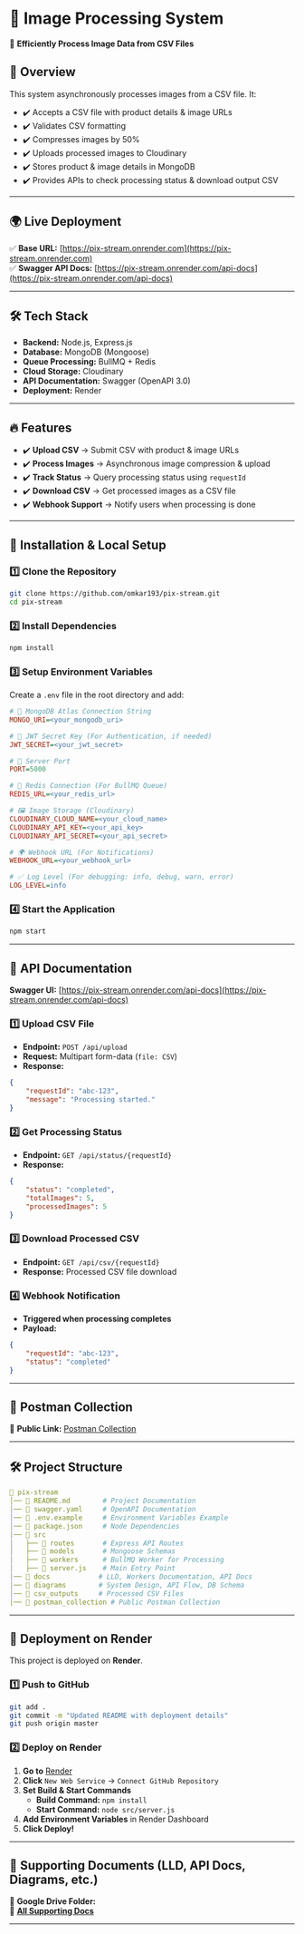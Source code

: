 # 📌 Image Processing System  
🚀 **Efficiently Process Image Data from CSV Files**  

## 📖 Overview  
This system asynchronously processes images from a CSV file. It:  
- ✔️ Accepts a CSV file with product details & image URLs  
- ✔️ Validates CSV formatting  
- ✔️ Compresses images by 50%  
- ✔️ Uploads processed images to Cloudinary  
- ✔️ Stores product & image details in MongoDB  
- ✔️ Provides APIs to check processing status & download output CSV  

---

## 🌍 **Live Deployment**  
✅ **Base URL:** [https://pix-stream.onrender.com](https://pix-stream.onrender.com)  
✅ **Swagger API Docs:** [https://pix-stream.onrender.com/api-docs](https://pix-stream.onrender.com/api-docs)  

---

## 🛠️ Tech Stack  
- **Backend:** Node.js, Express.js  
- **Database:** MongoDB (Mongoose)  
- **Queue Processing:** BullMQ + Redis  
- **Cloud Storage:** Cloudinary  
- **API Documentation:** Swagger (OpenAPI 3.0)  
- **Deployment:** Render  

---

## 🔥 Features  
- ✔️ **Upload CSV** → Submit CSV with product & image URLs  
- ✔️ **Process Images** → Asynchronous image compression & upload  
- ✔️ **Track Status** → Query processing status using `requestId`  
- ✔️ **Download CSV** → Get processed images as a CSV file  
- ✔️ **Webhook Support** → Notify users when processing is done  

---

## 🔧 Installation & Local Setup  

### 1️⃣ Clone the Repository  
```sh
git clone https://github.com/omkar193/pix-stream.git
cd pix-stream
```

### 2️⃣ Install Dependencies  
```sh
npm install
```

### 3️⃣ Setup Environment Variables  
Create a `.env` file in the root directory and add:  
```ini
# 🚀 MongoDB Atlas Connection String
MONGO_URI=<your_mongodb_uri>

# 🔑 JWT Secret Key (For Authentication, if needed)
JWT_SECRET=<your_jwt_secret>

# 📌 Server Port
PORT=5000

# 🔵 Redis Connection (For BullMQ Queue)
REDIS_URL=<your_redis_url>

# 🖼️ Image Storage (Cloudinary)
CLOUDINARY_CLOUD_NAME=<your_cloud_name>
CLOUDINARY_API_KEY=<your_api_key>
CLOUDINARY_API_SECRET=<your_api_secret>

# 🌍 Webhook URL (For Notifications)
WEBHOOK_URL=<your_webhook_url>

# ✅ Log Level (For debugging: info, debug, warn, error)
LOG_LEVEL=info
```

### 4️⃣ Start the Application  
```sh
npm start
```

---

## 📌 API Documentation  
**Swagger UI:** [https://pix-stream.onrender.com/api-docs](https://pix-stream.onrender.com/api-docs)  

### 1️⃣ Upload CSV File  
- **Endpoint:** `POST /api/upload`  
- **Request:** Multipart form-data (`file: CSV`)  
- **Response:**  
```json
{
    "requestId": "abc-123",
    "message": "Processing started."
}
```

### 2️⃣ Get Processing Status  
- **Endpoint:** `GET /api/status/{requestId}`  
- **Response:**  
```json
{
    "status": "completed",
    "totalImages": 5,
    "processedImages": 5
}
```

### 3️⃣ Download Processed CSV  
- **Endpoint:** `GET /api/csv/{requestId}`  
- **Response:** Processed CSV file download  

### 4️⃣ Webhook Notification  
- **Triggered when processing completes**  
- **Payload:**  
```json
{
    "requestId": "abc-123",
    "status": "completed"
}
```

---

## 📌 **Postman Collection**  
🔗 **Public Link:** [Postman Collection](https://www.postman.com/maintenance-cosmonaut-16756371/workspace/my-workspace/collection/41544662-45d20e2e-a139-4a5f-865c-9c93b901363d)  

---

## 🛠️ Project Structure  
```yaml
📂 pix-stream  
│── 📜 README.md        # Project Documentation  
│── 📜 swagger.yaml     # OpenAPI Documentation  
│── 📜 .env.example     # Environment Variables Example  
│── 📜 package.json     # Node Dependencies  
│── 📂 src  
│   ├── 📂 routes       # Express API Routes  
│   ├── 📂 models       # Mongoose Schemas  
│   ├── 📂 workers      # BullMQ Worker for Processing  
│   ├── 📜 server.js    # Main Entry Point  
│── 📂 docs            # LLD, Workers Documentation, API Docs  
│── 📂 diagrams        # System Design, API Flow, DB Schema  
│── 📂 csv_outputs     # Processed CSV Files  
│── 📂 postman_collection # Public Postman Collection  
```

---

## 🚀 Deployment on Render  
This project is deployed on **Render**.  

### 1️⃣ **Push to GitHub**  
```sh
git add .
git commit -m "Updated README with deployment details"
git push origin master
```

### 2️⃣ **Deploy on Render**  
1. **Go to** [Render](https://dashboard.render.com/)  
2. **Click** `New Web Service` → `Connect GitHub Repository`  
3. **Set Build & Start Commands**  
   - **Build Command:** `npm install`  
   - **Start Command:** `node src/server.js`  
4. **Add Environment Variables** in Render Dashboard  
5. **Click Deploy!**  

---

## 📌 **Supporting Documents (LLD, API Docs, Diagrams, etc.)**  
📂 **Google Drive Folder:**  
🔗 **[All Supporting Docs](https://drive.google.com/drive/folders/1LjStzDNHXKoTnVZsAxXlPscxH-QG10pf?usp=sharing)**  

---
